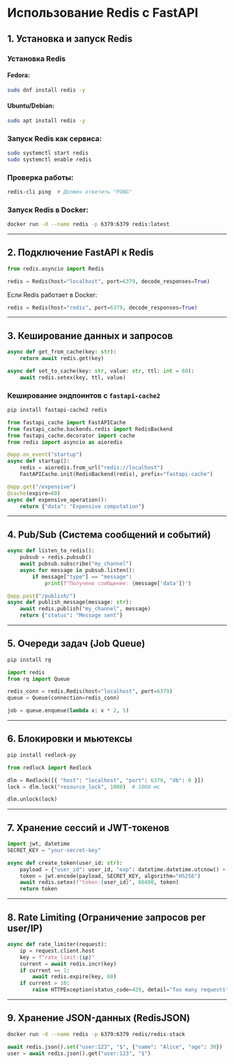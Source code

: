 # Использование Redis с FastAPI

## 1. Установка и запуск Redis

### Установка Redis
#### Fedora:
```bash
sudo dnf install redis -y
```
#### Ubuntu/Debian:
```bash
sudo apt install redis -y
```

### Запуск Redis как сервиса:
```bash
sudo systemctl start redis
sudo systemctl enable redis
```

### Проверка работы:
```bash
redis-cli ping  # Должен ответить "PONG"
```

### Запуск Redis в Docker:
```bash
docker run -d --name redis -p 6379:6379 redis:latest
```

---

## 2. Подключение FastAPI к Redis

```python
from redis.asyncio import Redis

redis = Redis(host="localhost", port=6379, decode_responses=True)
```

Если Redis работает в Docker:
```python
redis = Redis(host="redis", port=6379, decode_responses=True)
```

---

## 3. Кеширование данных и запросов

```python
async def get_from_cache(key: str):
    return await redis.get(key)

async def set_to_cache(key: str, value: str, ttl: int = 60):
    await redis.setex(key, ttl, value)
```

### Кеширование эндпоинтов с `fastapi-cache2`
```bash
pip install fastapi-cache2 redis
```
```python
from fastapi_cache import FastAPICache
from fastapi_cache.backends.redis import RedisBackend
from fastapi_cache.decorator import cache
from redis import asyncio as aioredis

@app.on_event("startup")
async def startup():
    redis = aioredis.from_url("redis://localhost")
    FastAPICache.init(RedisBackend(redis), prefix="fastapi-cache")

@app.get("/expensive")
@cache(expire=60)
async def expensive_operation():
    return {"data": "Expensive computation"}
```

---

## 4. Pub/Sub (Система сообщений и событий)

```python
async def listen_to_redis():
    pubsub = redis.pubsub()
    await pubsub.subscribe("my_channel")
    async for message in pubsub.listen():
        if message["type"] == "message":
            print(f"Получено сообщение: {message['data']}")
```
```python
@app.post("/publish/")
async def publish_message(message: str):
    await redis.publish("my_channel", message)
    return {"status": "Message sent"}
```

---

## 5. Очереди задач (Job Queue)

```bash
pip install rq
```
```python
import redis
from rq import Queue

redis_conn = redis.Redis(host="localhost", port=6379)
queue = Queue(connection=redis_conn)

job = queue.enqueue(lambda x: x * 2, 5)
```

---

## 6. Блокировки и мьютексы

```bash
pip install redlock-py
```
```python
from redlock import Redlock

dlm = Redlock([{ "host": "localhost", "port": 6379, "db": 0 }])
lock = dlm.lock("resource_lock", 1000)  # 1000 мс

dlm.unlock(lock)
```

---

## 7. Хранение сессий и JWT-токенов

```python
import jwt, datetime
SECRET_KEY = "your-secret-key"

async def create_token(user_id: str):
    payload = {"user_id": user_id, "exp": datetime.datetime.utcnow() + datetime.timedelta(days=1)}
    token = jwt.encode(payload, SECRET_KEY, algorithm="HS256")
    await redis.setex(f"token:{user_id}", 86400, token)
    return token
```

---

## 8. Rate Limiting (Ограничение запросов per user/IP)

```python
async def rate_limiter(request):
    ip = request.client.host
    key = f"rate_limit:{ip}"
    current = await redis.incr(key)
    if current == 1:
        await redis.expire(key, 60)
    if current > 10:
        raise HTTPException(status_code=429, detail="Too many requests")
```

---

## 9. Хранение JSON-данных (RedisJSON)

```bash
docker run -d --name redis -p 6379:6379 redis/redis-stack
```
```python
await redis.json().set("user:123", "$", {"name": "Alice", "age": 30})
user = await redis.json().get("user:123", "$")